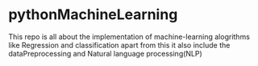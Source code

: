 # pythonMachineLearning
This repo is all about the implementation of machine-learning alogrithms like Regression and classification apart from this it also include 
the dataPreprocessing and Natural language  processing(NLP) 
